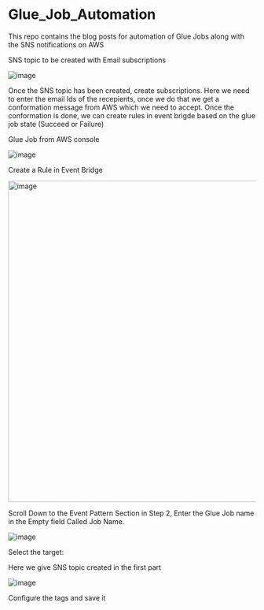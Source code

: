 # Glue_Job_Automation
This repo contains the blog posts for automation of Glue Jobs along with the SNS notifications on AWS

SNS topic to be created with Email subscriptions


![image](https://user-images.githubusercontent.com/28874545/178905147-5b2a1368-5aac-4566-bebb-7e5b00599a7e.png)

Once the SNS topic has been created, create subscriptions. Here we need to enter the email Ids of the recepients, once we do that we get a conformation message from AWS which we need to accept. Once the conformation is done, we can create rules in event brigde based on the glue job state (Succeed or Failure)

Glue Job from AWS console

![image](https://user-images.githubusercontent.com/28874545/178899483-1265f7b4-4180-4163-8f59-6402f32e8182.png)


Create a Rule in Event Bridge

<img width="652" alt="image" src="https://user-images.githubusercontent.com/28874545/178899825-45fcdf6c-dd40-4852-8a60-173d373a27a7.png">

Scroll Down to the Event Pattern Section in Step 2, Enter the Glue Job name in the Empty field Called Job Name.


![image](https://user-images.githubusercontent.com/28874545/178900169-f25bad9e-9ff3-4b45-b58a-2d56c5657f35.png)


Select the target:

Here we give SNS topic created in the first part 

![image](https://user-images.githubusercontent.com/28874545/178904610-124c56aa-192a-4271-bc70-c65bc4483420.png)


Configure the tags and save it 

